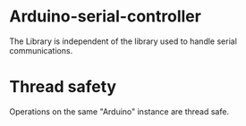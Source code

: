 # Arduino-serial-controller

The Library is independent of the library used to handle serial communications.

# Thread safety
Operations on the same "Arduino" instance are thread safe.
